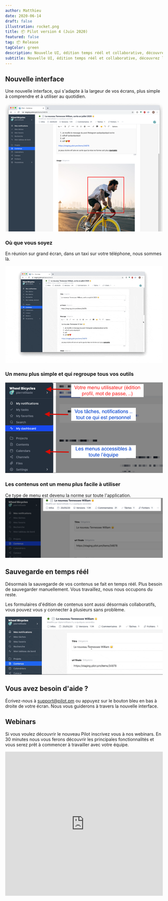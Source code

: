```yaml
---
author: Matthieu
date: 2020-06-14
draft: false
illustration: rocket.png
title: 📦 Pilot version 4 (Juin 2020)
featured: false
tag: 📦 Release
tagColor: green
description: Nouvelle UI, édition temps réél et collaborative, découvrez le nouveau Pilot.
subtitle: Nouvelle UI, édition temps réél et collaborative, découvrez le nouveau Pilot.
---
```


## Nouvelle interface

Une nouvelle interface, qui s'adapte à la largeur de vos écrans, plus simple à comprendre et à utiliser au quotidien.

![ui.png](ui.png)

### Où que vous soyez

En réunion sur grand écran, dans un taxi sur votre téléphone, nous sommes là.

![responsive.gif](responsive.gif)

### Un menu plus simple et qui regroupe tous vos outils

![newmenu.png](newmenu.png)

### Les contenus ont un menu plus facile à utiliser

Ce type de menu est devenu la norme sur toute l'application.
![itemmenu.png](itemmenu.png)

## Sauvegarde en temps réél

Désormais la sauvegarde de vos contenus se fait en temps réél. Plus besoin de sauvegarder manuellement. Vous travaillez, nous nous occupons du reste.

Les formulaires d'édition de contenus sont aussi désormais collaboratifs, vous pouvez vous y connecter à plusieurs sans problème.

![realtime.gif](realtime.gif)

## Vous avez besoin d'aide ?

Écrivez-nous à support@pilot.pm ou appuyez sur le bouton bleu en bas à droite de votre écran. Nous vous guiderons à travers la nouvelle interface.

## Webinars

Si vous voulez découvrir le nouveau Pilot inscrivez vous à nos webinars. En 30 minutes nous vous ferons découvrir les principales fonctionnalités et vous serez prêt à commencer à travailler avec votre équipe.

<iframe width="100%" height="460" frameborder="0" src="https://app.livestorm.co/p/b155b680-1f96-435f-b270-e4c89350a24e/form" title="Pilot : Tout comprendre pour rejoindre rapidement une équipe existante | Pilotpm"></iframe>
